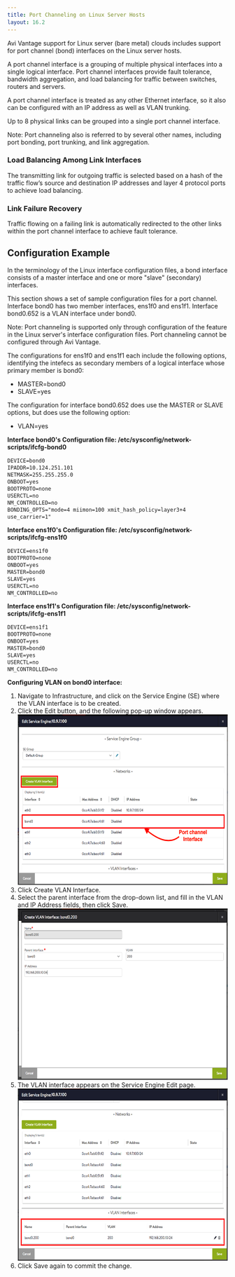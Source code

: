 ```yaml
---
title: Port Channeling on Linux Server Hosts
layout: 16.2
---
```

Avi Vantage support for Linux server (bare metal) clouds includes support for port channel (bond) interfaces on the Linux server hosts.

A port channel interface is a grouping of multiple physical interfaces into a single logical interface. Port channel interfaces provide fault tolerance, bandwidth aggregation, and load balancing for traffic between switches, routers and servers.

A port channel interface is treated as any other Ethernet interface, so it also can be configured with an IP address as well as VLAN trunking.

Up to 8 physical links can be grouped into a single port channel interface.

Note: Port channeling also is referred to by several other names, including port bonding, port trunking, and link aggregation.

### Load Balancing Among Link Interfaces

The transmitting link for outgoing traffic is selected based on a hash of the traffic flow’s source and destination IP addresses and layer 4 protocol ports to achieve load balancing.

### Link Failure Recovery

Traffic flowing on a failing link is automatically redirected to the other links within the port channel interface to achieve fault tolerance.

## Configuration Example

In the terminology of the Linux interface configuration files, a bond interface consists of a master interface and one or more "slave" (secondary) interfaces.

This section shows a set of sample configuration files for a port channel. Interface bond0 has two member interfaces, ens1f0 and ens1f1. Interface bond0.652 is a VLAN interface under bond0.

Note: Port channeling is supported only through configuration of the feature in the Linux server's interface configuration files. Port channeling cannot be configured through Avi Vantage.

The configurations for ens1f0 and ens1f1 each include the following options, identifying the intefecs as secondary members of a logical interface whose primary member is bond0:

* MASTER=bond0
* SLAVE=yes 

The configuration for interface bond0.652 does use the MASTER or SLAVE options, but does use the following option:

* VLAN=yes 

**Interface bond0's Configuration file: /etc/sysconfig/network-scripts/ifcfg-bond0**

<pre><code class="language-lua">DEVICE=bond0
IPADDR=10.124.251.101
NETMASK=255.255.255.0
ONBOOT=yes
BOOTPROTO=none
USERCTL=no
NM_CONTROLLED=no
BONDING_OPTS="mode=4 miimon=100 xmit_hash_policy=layer3+4 use_carrier=1"</code></pre>  

**Interface ens1f0's Configuration file: /etc/sysconfig/network-scripts/ifcfg-ens1f0**

<pre><code class="language-lua">DEVICE=ens1f0
BOOTPROTO=none
ONBOOT=yes
MASTER=bond0
SLAVE=yes
USERCTL=no
NM_CONTROLLED=no</code></pre>  

**Interface ens1f1's Configuration file: /etc/sysconfig/network-scripts/ifcfg-ens1f1**

<pre><code class="language-lua">DEVICE=ens1f1
BOOTPROTO=none
ONBOOT=yes
MASTER=bond0
SLAVE=yes
USERCTL=no
NM_CONTROLLED=no</code></pre>  

**Configuring VLAN on bond0 interface:**

<ol> 
 <li>Navigate to Infrastructure, and click on the Service Engine (SE) where the VLAN interface is to be created.</li> 
 <li>Click the Edit button, and the following pop-up window appears.<a href="img/Screen-Shot-2016-09-07-at-1.24.59-PM.png"><img class="alignnone wp-image-13671 " src="img/Screen-Shot-2016-09-07-at-1.24.59-PM.png" width="598" height="389"></a></li> 
 <li>Click Create VLAN Interface.</li> 
 <li>Select the parent interface from the drop-down list, and fill in the VLAN and IP Address fields, then click Save. <a href="img/Screen-Shot-2016-09-07-at-1.29.05-PM.png"><img class="alignnone wp-image-13673 " src="img/Screen-Shot-2016-09-07-at-1.29.05-PM.png" width="604" height="391"></a></li> 
 <li>The VLAN interface appears on the Service Engine Edit page.<a href="img/Screen-Shot-2016-09-07-at-1.29.27-PM-1.png"><img class="alignnone wp-image-13677 " src="img/Screen-Shot-2016-09-07-at-1.29.27-PM-1.png" width="606" height="393"></a></li> 
 <li>Click Save again to commit the change.</li> 
</ol> 
